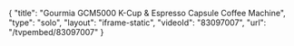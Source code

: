 {
    "title": "Gourmia GCM5000 K-Cup & Espresso Capsule Coffee Machine",
    "type": "solo",
    "layout": "iframe-static",
    "videoId": "83097007",
    "url": "\/tvpembed\/83097007"
}